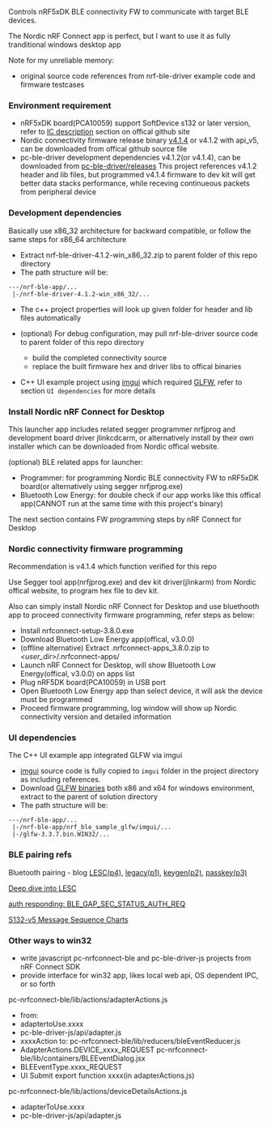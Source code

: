 Controls nRF5xDK BLE connectivity FW to communicate with target BLE devices.

The Nordic nRF Connect app is perfect, but I want to use it as fully tranditional windows desktop app

Note for my unreliable memory:
- original source code references from nrf-ble-driver example code and firmware testcases


### Environment requirement ###
- nRF5xDK board(PCA10059) support SoftDevice s132 or later version, refer to [IC description](https://github.com/NordicSemiconductor/pc-ble-driver/tree/master#softdevice-and-ic) section on offical github site
- Nordic connectivity firmware release binary [v4.1.4](https://github.com/NordicSemiconductor/pc-ble-driver/tree/v4.1.4-hex/hex/sd_api_v5) or v4.1.2 with api_v5, can be downloaded from offical github source file
- pc-ble-driver development dependencies v4.1.2(or v4.1.4), can be downloaded from [pc-ble-driver/releases](https://github.com/NordicSemiconductor/pc-ble-driver/releases)
This project references v4.1.2 header and lib files, but programmed v4.1.4 firmware to dev kit will get better data stacks performance, while receving continueous packets from peripheral device


### Development dependencies ###
Basically use x86_32 architecture for backward compatible, or follow the same steps for x86_64 architecture
- Extract nrf-ble-driver-4.1.2-win_x86_32.zip to parent folder of this repo directory
- The path structure will be:
```
---/nrf-ble-app/...
 |-/nrf-ble-driver-4.1.2-win_x86_32/...
```
- The c++ project properties will look up given folder for header and lib files automatically
- (optional) For debug configuration, may pull nrf-ble-driver source code to parent folder of this repo directory
  - build the completed connectivity source
  - replace the built firmware hex and driver libs to offical binaries

- C++ UI example project using [imgui](https://github.com/ocornut/imgui) which required [GLFW](https://www.glfw.org/docs/3.3/index.html), refer to section `UI dependencies` for more details


### Install Nordic nRF Connect for Desktop ###
This launcher app includes related segger programmer nrfjprog and development board driver jlinkcdcarm,
or alternatively install by their own installer which can be downloaded from Nordic offical website.

(optional) BLE related apps for launcher:
- Programmer: for programming Nordic BLE connectivity FW to nRF5xDK board(or alternatively using segger nrfjprog.exe)
- Bluetooth Low Energy: for double check if our app works like this offical app(CANNOT run at the same time with this project's binary)

The next section contains FW programming steps by nRF Connect for Desktop


### Nordic connectivity firmware programming ###
Recommendation is v4.1.4 which function verified for this repo

Use Segger tool app(nrfjprog.exe) and dev kit driver(jlinkarm) from Nordic offical website, to program hex file to dev kit.

Also can simply install Nordic nRF Connect for Desktop and use bluethooth app to proceed connectivity firmware programming,
refer steps as below:
- Install nrfconnect-setup-3.8.0.exe
- Download Bluetooth Low Energy app(offical, v3.0.0)
- (offline alternative) Extract .nrfconnect-apps_3.8.0.zip to *<user_dir>*/.nrfconnect-apps/ 
- Launch nRF Connect for Desktop, will show Bluetooth Low Energy(offical, v3.0.0) on apps list
- Plug nRF5DK board(PCA10059) in USB port
- Open Bluetooth Low Energy app than select device, it will ask the device must be programmed
- Proceed firmware programming, log window will show up Nordic connectivity version and detailed information


### UI dependencies ###
The C++ UI example app integrated GLFW via imgui

- [imgui](https://github.com/ocornut/imgui) source code is fully copied to `imgui` folder in the project directory as including references.
- Download [GLFW binaries](https://www.glfw.org/download.html) both x86 and x64 for windows environment, extract to the parent of solution directory
- The path structure will be:
```
---/nrf-ble-app/...
 |-/nrf-ble-app/nrf_ble_sample_glfw/imgui/...
 |-/glfw-3.3.7.bin.WIN32/...
```

### BLE pairing refs ###
Bluetooth pairing - blog [LESC(p4)](https://www.bluetooth.com/blog/bluetooth-pairing-part-4/), [legacy(p1)](https://www.bluetooth.com/blog/bluetooth-pairing-passkey-entry/), [keygen(p2)](https://www.bluetooth.com/blog/bluetooth-pairing-part-2-key-generation-methods/), [passkey(p3)](https://www.bluetooth.com/blog/bluetooth-pairing-passkey-entry/)

[Deep dive into LESC](https://medium.com/rtone-iot-security/deep-dive-into-bluetooth-le-security-d2301d640bfc)

[auth responding: BLE_GAP_SEC_STATUS_AUTH_REQ](https://devzone.nordicsemi.com/f/nordic-q-a/16618/sd_ble_gap_encrypt-does-not-seem-to-encrypt-link-after-bonding-done)

[S132-v5 Message Sequence Charts](https://infocenter.nordicsemi.com/index.jsp?topic=%2Fcom.nordic.infocenter.s132.api.v5.0.0%2Fs132_msc_overview.html&cp=4_7_3_7_1)


### Other ways to win32 ###
- write javascript pc-nrfconnect-ble and pc-ble-driver-js projects from nRF Connect SDK
- provide interface for win32 app, likes local web api, OS dependent IPC, or so forth

pc-nrfconnect-ble/lib/actions/adapterActions.js
  - from:
  - adaptertoUse.xxxx
  - pc-ble-driver-js/api/adapter.js
  - xxxxAction to:
pc-nrfconnect-ble/lib/reducers/bleEventReducer.js
  - AdapterActions.DEVICE_xxxx_REQUEST
pc-nrfconnect-ble/lib/containers/BLEEventDialog.jsx
  - BLEEventType.xxxx_REQUEST
  - UI Submit export function xxxx(in adapterActions.js)

pc-nrfconnect-ble/lib/actions/deviceDetailsActions.js
  - adapterToUse.xxxx
  - pc-ble-driver-js/api/adapter.js

